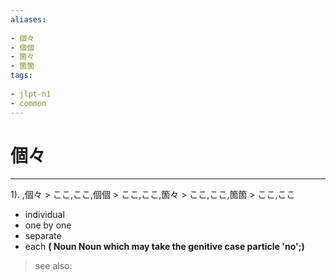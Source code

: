 ```yaml
---
aliases:
    
- 個々
- 個個
- 箇々
- 箇箇
tags:
    
- jlpt-n1
- common
---
```


# 個々
---
1).
,個々 > ここ,ここ,個個 > ここ,ここ,箇々 > ここ,ここ,箇箇 > ここ,ここ

- individual
- one by one
- separate
- each
**( Noun Noun which may take the genitive case particle 'no';)**
> see also: 
            